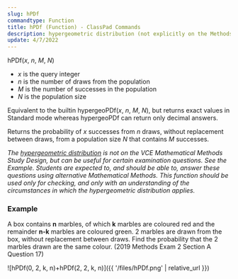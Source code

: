 ```yaml
---
slug: hPDf
commandtype: Function
title: hPDf (Function) - ClassPad Commands
description: hypergeometric distribution (not explicitly on the Methods Study Design, but useful for certain examination questions)
update: 4/7/2022
---
```


hPDf(*x*, *n*, *M*, *N*)
- *x* is the query integer
- *n* is the number of draws from the population
- *M* is the number of successes in the population
- *N* is the population size

Equivalent to the builtin hypergeoPDf(*x*, *n*, *M*, *N*), but returns exact values in Standard mode whereas hypergeoPDf can return only decimal answers.

Returns the probability of *x* successes from *n* draws, without replacement between draws, from a population size *N* that contains *M* successes.

*The [hypergeometric distribution](https://en.wikipedia.org/wiki/Hypergeometric_distribution) is not on the VCE Mathematical Methods Study Design, but can be useful for certain examination questions. See the Example. Students are expected to, and should be able to, answer these questions using alternative Mathematical Methods. This function should be used only for checking, and only with an understanding of the circumstances in which the hypergeometric distribution applies.*

### Example

A box contains **n** marbles, of which **k** marbles are coloured red and the remainder **n-k** marbles are coloured green. 2 marbles are drawn from the box, without replacement between draws. Find the probability that the 2 marbles drawn are the same colour. (2019 Methods Exam 2 Section A Question 17)

![hPDf(0, 2, k, n)+hPDf(2, 2, k, n)]({{ '/files/hPDf.png' | relative_url }})